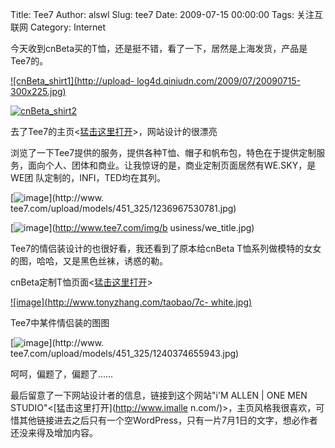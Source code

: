 Title: Tee7
Author: alswl
Slug: tee7
Date: 2009-07-15 00:00:00
Tags: 关注互联网
Category: Internet

今天收到cnBeta买的T恤，还是挺不错，看了一下，居然是上海发货，产品是Tee7的。

[![cnBeta_shirt1](http://upload-
log4d.qiniudn.com/2009/07/20090715-300x225.jpg)](http://upload-log4d.qiniudn.com/2009/07/20090715.jpg)

[![cnBeta_shirt2](http://upload-log4d.qiniudn.com/2009/07/20090715001-300x225.jpg)](http://upload-log4d.qiniudn.com/2009/07/20090715001.jpg)

去了Tee7的主页<[猛击这里打开](http://www.tee7.com/)>，网站设计的很漂亮

浏览了一下Tee7提供的服务，提供各种T恤、帽子和帆布包，特色在于提供定制服务，面向个人、团体和商业。让我惊讶的是，商业定制页面居然有WE.SKY，是WE团
队定制的，INFI，TED均在其列。

[![image](http://www.tee7.com/upload/models/451_325/1236967530781.jpg)](http://www.
tee7.com/upload/models/451_325/1236967530781.jpg)

[![image](http://www.tee7.com/img/business/we_title.jpg)](http://www.tee7.com/img/b
usiness/we_title.jpg)

Tee7的情侣装设计的也很好看，我还看到了原本给cnBeta T恤系列做模特的女女的图，哈哈，又是黑色丝袜，诱惑的勒。

cnBeta定制T恤页面<[猛击这里打开](http://www.cnbeta.com/articles/88397.htm?tj=1)>

[![image](http://www.tonyzhang.com/taobao/7c-
white.jpg)](http://www.tonyzhang.com/taobao/7c-white.jpg)

Tee7中某件情侣装的图图

[![image](http://www.tee7.com/upload/models/451_325/1240374655943.jpg)](http://www.
tee7.com/upload/models/451_325/1240374655943.jpg)

呵呵，偏题了，偏题了……

最后留意了一下网站设计者的信息，链接到这个网站"i'M ALLEN | ONE MEN STUDIO"<[猛击这里打开](http://www.imalle
n.com/)>，主页风格我很喜欢，可惜其他链接进去之后只有一个空WordPress，只有一片7月1日的文字，想必作者还没来得及增加内容。

